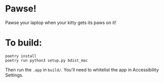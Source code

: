 # Pawse!
Pawse your laptop when your kitty gets its paws on it!

# To build:
```
poetry install
poetry run python3 setup.py bdist_mac
```
Then run the `.app` in `build/`. You'll need to whitelist the app in Accessibility Settings.